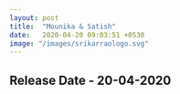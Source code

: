 ```yaml
---
layout: post
title:  "Mounika & Satish"
date:   2020-04-20 09:03:51 +0530
image: "/images/srikarraologo.svg"
---
```


 

<h2>Release Date - 20-04-2020</h2>

 

